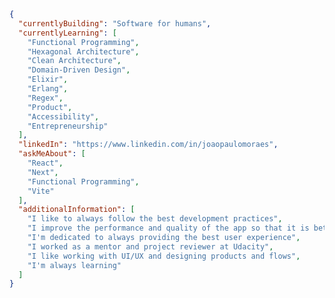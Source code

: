 ```json
{
  "currentlyBuilding": "Software for humans",
  "currentlyLearning": [
    "Functional Programming",
    "Hexagonal Architecture",
    "Clean Architecture",
    "Domain-Driven Design",
    "Elixir",
    "Erlang",
    "Regex",
    "Product",
    "Accessibility",
    "Entrepreneurship"
  ],
  "linkedIn": "https://www.linkedin.com/in/joaopaulomoraes",
  "askMeAbout": [
    "React",
    "Next",
    "Functional Programming",
    "Vite"
  ],
  "additionalInformation": [
    "I like to always follow the best development practices",
    "I improve the performance and quality of the app so that it is better every day",
    "I'm dedicated to always providing the best user experience",
    "I worked as a mentor and project reviewer at Udacity",
    "I like working with UI/UX and designing products and flows",
    "I'm always learning"
  ]
}
```

<!--
**joaopaulomoraes/joaopaulomoraes** is a ✨ _special_ ✨ repository because its `README.md` (this file) appears on your GitHub profile.

Here are some ideas to get you started:

- 🔭 I’m currently working on ...
- 🌱 I’m currently learning ...
- 👯 I’m looking to collaborate on ...
- 🤔 I’m looking for help with ...
- 💬 Ask me about ...
- 📫 How to reach me: ...
- 😄 Pronouns: ...
- ⚡ Fun fact: ...
-->
